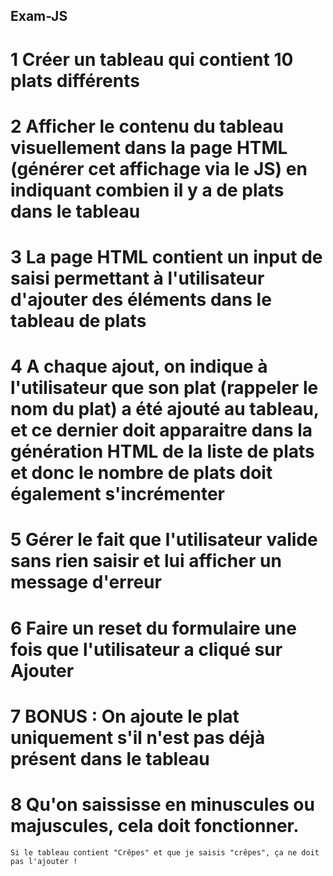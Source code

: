 ## Exam-JS

# 1 Créer un tableau qui contient 10 plats différents

# 2 Afficher le contenu du tableau visuellement dans la page HTML (générer cet affichage via le JS) en indiquant combien il y a de plats dans le tableau

# 3 La page HTML contient un input de saisi permettant à l'utilisateur d'ajouter des éléments dans le tableau de plats

# 4 A chaque ajout, on indique à l'utilisateur que son plat (rappeler le nom du plat) a été ajouté au tableau, et ce dernier doit apparaitre dans la génération HTML de la liste de plats et donc le nombre de plats doit également s'incrémenter

# 5 Gérer le fait que l'utilisateur valide sans rien saisir et lui afficher un message d'erreur

# 6 Faire un reset du formulaire une fois que l'utilisateur a cliqué sur Ajouter

# 7 BONUS : On ajoute le plat uniquement s'il n'est pas déjà présent dans le tableau

# 8 Qu'on saississe en minuscules ou majuscules, cela doit fonctionner.
    Si le tableau contient "Crêpes" et que je saisis "crêpes", ça ne doit pas l'ajouter !

